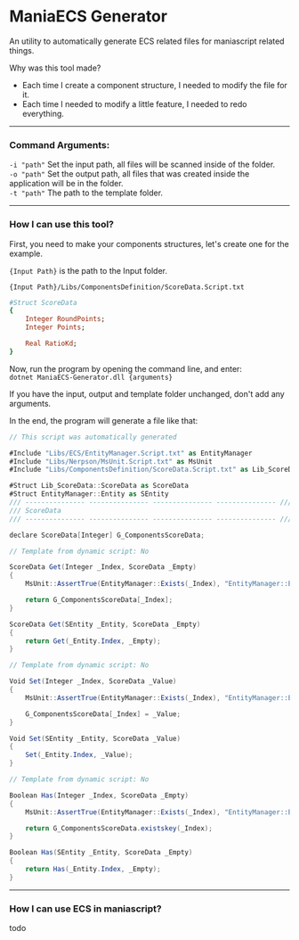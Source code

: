 # ManiaECS Generator

An utility to automatically generate ECS related files for maniascript related things.

Why was this tool made?
- Each time I create a component structure, I needed to modify the file for it.
- Each time I needed to modify a little feature, I needed to redo everything.
    

---
### Command Arguments:  

`-i "path"` Set the input path, all files will be scanned inside of the folder.   
`-o "path"` Set the output path, all files that was created inside the application will be in the folder.  
`-t "path"` The path to the template folder.  

---
### How I can use this tool?

First, you need to make your components structures, let's create one for the example.

`{Input Path}` is the path to the Input folder.

`{Input Path}/Libs/ComponentsDefinition/ScoreData.Script.txt`
```ruby
#Struct ScoreData
{
    Integer RoundPoints;
    Integer Points;

    Real RatioKd;
}
```

Now, run the program by opening the command line, and enter:  
`dotnet ManiaECS-Generator.dll {arguments}`

If you have the input, output and template folder unchanged, don't add any arguments.

In the end, the program will generate a file like that:
```csharp
// This script was automatically generated

#Include "Libs/ECS/EntityManager.Script.txt" as EntityManager
#Include "Libs/Nerpson/MsUnit.Script.txt" as MsUnit
#Include "Libs/ComponentsDefinition/ScoreData.Script.txt" as Lib_ScoreData

#Struct Lib_ScoreData::ScoreData as ScoreData
#Struct EntityManager::Entity as SEntity
/// --------------- --------------- --------------- --------------- ///
/// ScoreData
/// --------------- --------------- --------------- --------------- ///

declare ScoreData[Integer] G_ComponentsScoreData;

// Template from dynamic script: No

ScoreData Get(Integer _Index, ScoreData _Empty)
{
    MsUnit::AssertTrue(EntityManager::Exists(_Index), "EntityManager::Exists(" ^ _Index ^ ")");

    return G_ComponentsScoreData[_Index];
}

ScoreData Get(SEntity _Entity, ScoreData _Empty)
{
    return Get(_Entity.Index, _Empty);
}

// Template from dynamic script: No

Void Set(Integer _Index, ScoreData _Value)
{
    MsUnit::AssertTrue(EntityManager::Exists(_Index), "EntityManager::Exists(" ^ _Index ^ ")");

    G_ComponentsScoreData[_Index] = _Value;
}

Void Set(SEntity _Entity, ScoreData _Value)
{
    Set(_Entity.Index, _Value);
}

// Template from dynamic script: No

Boolean Has(Integer _Index, ScoreData _Empty)
{
    MsUnit::AssertTrue(EntityManager::Exists(_Index), "EntityManager::Exists(" ^ _Index ^ ")");

    return G_ComponentsScoreData.existskey(_Index);
}

Boolean Has(SEntity _Entity, ScoreData _Empty)
{
    return Has(_Entity.Index, _Empty);
}
```

---
### How I can use ECS in maniascript?

todo